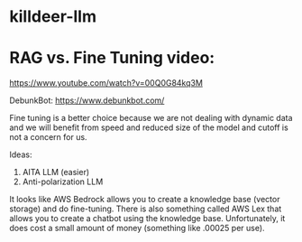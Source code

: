 # killdeer-llm

# RAG vs. Fine Tuning video:
https://www.youtube.com/watch?v=00Q0G84kq3M 

DebunkBot:
https://www.debunkbot.com/ 

Fine tuning is a better choice because we are not dealing with dynamic data and we will benefit from speed and reduced size of the model and cutoff is not a concern for us.

Ideas:
1. AITA LLM (easier)
2. Anti-polarization LLM


It looks like AWS Bedrock allows you to create a knowledge base (vector storage) and do fine-tuning. There is also something called AWS Lex that allows you to create a chatbot using the 
knowledge base. Unfortunately, it does cost a small amount of money (something like .00025 per use). 
